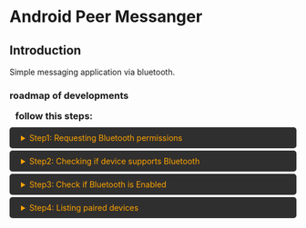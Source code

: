 # Android Peer Messanger

## Introduction
Simple messaging application via bluetooth.

### roadmap of developments
<h3 style="margin: 10px">follow this steps:</h3>

<!-- Step1: Requesting Bluetooth permissions -->
<details style="margin-top: 4px">
<summary style="border-radius: 5px; background-color: #302f2f; color: #ffa500; padding:10px 20px">Step1: Requesting Bluetooth permissions</summary>
  
```xml
<uses-permission android:name="android.permission.BLUETOOTH"/>
<uses-permission android:name="android.permission.BLUETOOTH_ADMIN"/>
```
</details>

<!-- Step2: Checking if device supports Bluetooth -->
<details style="margin-top: 4px">
<summary style="border-radius: 5px; background-color: #302f2f; color: #ffa500; padding:10px 20px">Step2: Checking if device supports Bluetooth</summary>
  
```kotlin
    private fun initBluetooth() {
        bluetoothAdapter = BluetoothAdapter.getDefaultAdapter()
        if (bluetoothAdapter == null){
            Toast.makeText(this,"No bluetooth found",Toast.LENGTH_LONG).show()
        }
    }
```
</details>

<!-- Step3: Check if Bluetooth is Enabled -->
<details style="margin-top: 4px">
<summary style="border-radius: 5px; background-color: #302f2f; color: #ffa500; padding:10px 20px">Step3: Check if Bluetooth is Enabled</summary>
  
```kotlin
    private fun enableBluetooth(){
        if (bluetoothAdapter != null) {
            if (!bluetoothAdapter!!.isEnabled) {
                bluetoothAdapter!!.enable()
            }
        }
    }
```
</details>

<!-- Step4: Listing paired devices -->
<details style="margin-top: 4px">
<summary style="border-radius: 5px; background-color: #302f2f; color: #ffa500; padding:10px 20px">Step4: Listing paired devices</summary>
  
```kotlin
    var paired = bluetoothAdapter?.bondedDevices
```
</details>
